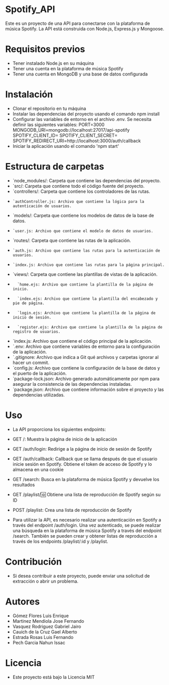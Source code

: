 # Spotify_API
Este es un proyecto de una API para conectarse con la plataforma de música Spotify. La API está construida con Node.js, Express.js y Mongoose.

# Requisitos previos
* Tener instalado Node.js en su máquina
* Tener una cuenta en la plataforma de música Spotify
* Tener una cuenta en MongoDB y una base de datos configurada

# Instalación
* Clonar el repositorio en tu máquina
* Instalar las dependencias del proyecto usando el comando npm install
* Configurar las variables de entorno en el archivo .env. Se necesita definir las siguientes variables:
  PORT=3000
  MONGODB_URI=mongodb://localhost:27017/api-spotify
  SPOTIFY_CLIENT_ID=<su client ID de Spotify>
  SPOTIFY_CLIENT_SECRET=<su client secret de Spotify>
  SPOTIFY_REDIRECT_URI=http://localhost:3000/auth/callback
* Iniciar la aplicación usando el comando 'npm start'

# Estructura de carpetas

* `node_modules/: Carpeta que contiene las dependencias del proyecto.
* `src/: Carpeta que contiene todo el código fuente del proyecto.
*   `controllers/: Carpeta que contiene los controladores de las rutas.
*     `authController.js: Archivo que contiene la lógica para la autenticación de usuarios.
*   `models/: Carpeta que contiene los modelos de datos de la base de datos.
*     `user.js: Archivo que contiene el modelo de datos de usuarios.
*   `routes/: Carpeta que contiene las rutas de la aplicación.
*     `auth.js: Archivo que contiene las rutas para la autenticación de usuarios.
*     `index.js: Archivo que contiene las rutas para la página principal.
*   `views/: Carpeta que contiene las plantillas de vistas de la aplicación.
*       `home.ejs: Archivo que contiene la plantilla de la página de inicio.
*       `index.ejs: Archivo que contiene la plantilla del encabezado y pie de página.
*       `login.ejs: Archivo que contiene la plantilla de la página de inicio de sesión.
*       `register.ejs: Archivo que contiene la plantilla de la página de registro de usuarios.
*   `index.js: Archivo que contiene el código principal de la aplicación.
* `.env: Archivo que contiene variables de entorno para la configuración de la aplicación.
* `.gitignore: Archivo que indica a Git qué archivos y carpetas ignorar al hacer un commit.
* `config.js: Archivo que contiene la configuración de la base de datos y el puerto de la aplicación.
* `package-lock.json: Archivo generado automáticamente por npm para asegurar la consistencia de las dependencias instaladas.
* `package.json: Archivo que contiene información sobre el proyecto y las dependencias utilizadas.
# Uso
* La API proporciona los siguientes endpoints:

* GET /: Muestra la página de inicio de la aplicación
* GET /auth/login: Redirige a la página de inicio de sesión de Spotify
* GET /auth/callback: Callback que se llama después de que el usuario inicie sesión en Spotify. Obtiene el token  de acceso de Spotify y lo almacena en una cookie
* GET /search: Busca en la plataforma de música Spotify y devuelve los resultados
* GET /playlist/:id: Obtiene una lista de reproducción de Spotify según su ID
* POST /playlist: Crea una lista de reproducción de Spotify
* Para utilizar la API, es necesario realizar una autenticación en Spotify a través del endpoint /auth/login.   Una vez autenticado, se puede realizar una búsqueda en la plataforma de música Spotify a través del endpoint /search. También se pueden crear y obtener listas de reproducción a través de los endpoints /playlist/:id y /playlist.

# Contribución
* Si desea contribuir a este proyecto, puede enviar una solicitud de extracción o abrir un problema.

# Autores
- Gómez Flores Luis Enrique
- Martinez Mendiola Jose Fernando
- Vasquez Rodriguez Gabriel Jairo
- Cauich de la Cruz Gael Alberto
- Estrada Rosas Luis Fernando
- Pech Garcia Nahun Issac 
# Licencia
* Este proyecto está bajo la Licencia MIT
